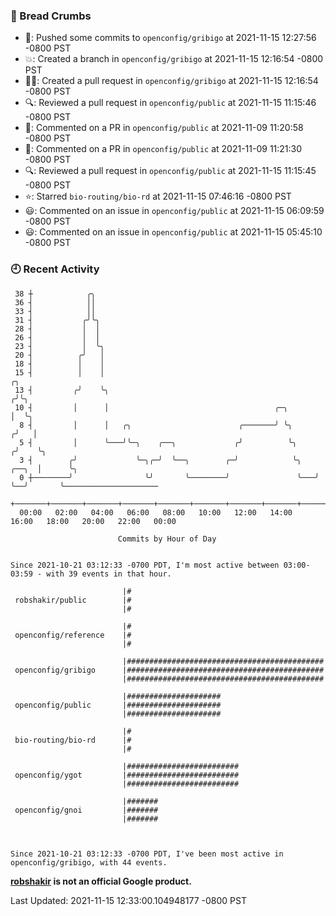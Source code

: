 ### 🍞 Bread Crumbs

 * 🚢: Pushed some commits to `openconfig/gribigo` at 2021-11-15 12:27:56 -0800 PST
 * 💥: Created a branch in `openconfig/gribigo` at 2021-11-15 12:16:54 -0800 PST
 * ✍🏼: Created a pull request in `openconfig/gribigo` at 2021-11-15 12:16:54 -0800 PST
 * 🔍: Reviewed a pull request in  `openconfig/public` at 2021-11-15 11:15:46 -0800 PST
 * 💬: Commented on a PR in  `openconfig/public` at 2021-11-09 11:20:58 -0800 PST
 * 💬: Commented on a PR in  `openconfig/public` at 2021-11-09 11:21:30 -0800 PST
 * 🔍: Reviewed a pull request in  `openconfig/public` at 2021-11-15 11:15:45 -0800 PST
 * ⭐️: Starred `bio-routing/bio-rd` at 2021-11-15 07:46:16 -0800 PST
 * 😃: Commented on an issue in `openconfig/public` at 2021-11-15 06:09:59 -0800 PST
 * 😃: Commented on an issue in `openconfig/public` at 2021-11-15 05:45:10 -0800 PST

### 🕘 Recent Activity
```
 38 ┼            ╭╮
 36 ┤            ││
 33 ┤            ││
 31 ┤           ╭╯╰╮
 28 ┤           │  │
 26 ┤           │  │
 23 ┤           │  ╰╮
 20 ┤          ╭╯   │
 18 ┤          │    │
 15 ┤          │    │                                                        ╭╮
 13 ┤         ╭╯    ╰╮                                                      ╭╯╰╮
 10 ┤         │      │                                     ╭─╮              │  ╰╮
  8 ┤         │      │   ╭╮                        ╭───────╯ ╰╮            ╭╯   │
  5 ┤         │      ╰───╯╰─╮    ╭──╮             ╭╯          ╰╮          ╭╯    ╰╮
  3 ┤        ╭╯             ╰─╮╭─╯  ╰──╮        ╭─╯            ╰╮   ╭──╮  │      ╰╮
  0 ┼────────╯                ╰╯       ╰────────╯               ╰───╯  ╰──╯       ╰─────────────────────
    +───────+───────+───────+───────+───────+───────+───────+───────+───────+───────+───────+───────+────
  00:00   02:00   04:00   06:00   08:00   10:00   12:00   14:00   16:00   18:00   20:00   22:00   00:00   

						Commits by Hour of Day


Since 2021-10-21 03:12:33 -0700 PDT, I'm most active between 03:00-03:59 - with 39 events in that hour.

```



```
                         |#
 robshakir/public        |#
                         |#

                         |#
 openconfig/reference    |#
                         |#

                         |############################################
 openconfig/gribigo      |############################################
                         |############################################

                         |#####################
 openconfig/public       |#####################
                         |#####################

                         |#
 bio-routing/bio-rd      |#
                         |#

                         |#########################
 openconfig/ygot         |#########################
                         |#########################

                         |#######
 openconfig/gnoi         |#######
                         |#######



Since 2021-10-21 03:12:33 -0700 PDT, I've been most active in openconfig/gribigo, with 44 events.

```
**[robshakir](mailto:robjs@google.com) is not an official Google product.**  


Last Updated: 2021-11-15 12:33:00.104948177 -0800 PST
